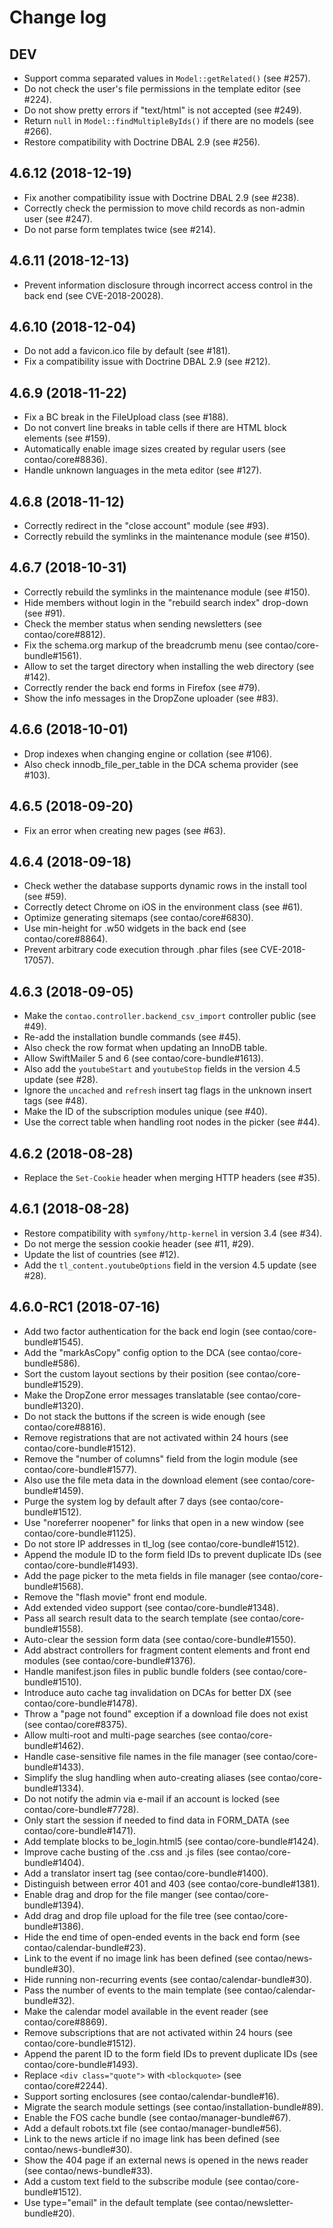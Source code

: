 # Change log

## DEV

 * Support comma separated values in `Model::getRelated()` (see #257).
 * Do not check the user's file permissions in the template editor (see #224).
 * Do not show pretty errors if "text/html" is not accepted (see #249).
 * Return `null` in `Model::findMultipleByIds()` if there are no models (see #266).
 * Restore compatibility with Doctrine DBAL 2.9 (see #256).

## 4.6.12 (2018-12-19)

 * Fix another compatibility issue with Doctrine DBAL 2.9 (see #238).
 * Correctly check the permission to move child records as non-admin user (see #247).
 * Do not parse form templates twice (see #214).

## 4.6.11 (2018-12-13)

 * Prevent information disclosure through incorrect access control in the back end (see CVE-2018-20028).

## 4.6.10 (2018-12-04)

 * Do not add a favicon.ico file by default (see #181).
 * Fix a compatibility issue with Doctrine DBAL 2.9 (see #212).

## 4.6.9 (2018-11-22)

 * Fix a BC break in the FileUpload class (see #188).
 * Do not convert line breaks in table cells if there are HTML block elements (see #159).
 * Automatically enable image sizes created by regular users (see contao/core#8836).
 * Handle unknown languages in the meta editor (see #127).

## 4.6.8 (2018-11-12)

 * Correctly redirect in the "close account" module (see #93).
 * Correctly rebuild the symlinks in the maintenance module (see #150).

## 4.6.7 (2018-10-31)

 * Correctly rebuild the symlinks in the maintenance module (see #150).
 * Hide members without login in the "rebuild search index" drop-down (see #91).
 * Check the member status when sending newsletters (see contao/core#8812).
 * Fix the schema.org markup of the breadcrumb menu (see contao/core-bundle#1561).
 * Allow to set the target directory when installing the web directory (see #142).
 * Correctly render the back end forms in Firefox (see #79).
 * Show the info messages in the DropZone uploader (see #83).

## 4.6.6 (2018-10-01)

 * Drop indexes when changing engine or collation (see #106).
 * Also check innodb_file_per_table in the DCA schema provider (see #103).

## 4.6.5 (2018-09-20)

 * Fix an error when creating new pages (see #63).

## 4.6.4 (2018-09-18)

 * Check wether the database supports dynamic rows in the install tool (see #59).
 * Correctly detect Chrome on iOS in the environment class (see #61).
 * Optimize generating sitemaps (see contao/core#6830).
 * Use min-height for .w50 widgets in the back end (see contao/core#8864).
 * Prevent arbitrary code execution through .phar files (see CVE-2018-17057).

## 4.6.3 (2018-09-05)

 * Make the `contao.controller.backend_csv_import` controller public (see #49).
 * Re-add the installation bundle commands (see #45).
 * Also check the row format when updating an InnoDB table.
 * Allow SwiftMailer 5 and 6 (see contao/core-bundle#1613).
 * Also add the `youtubeStart` and `youtubeStop` fields in the version 4.5 update (see #28).
 * Ignore the `uncached` and `refresh` insert tag flags in the unknown insert tags (see #48).
 * Make the ID of the subscription modules unique (see #40).
 * Use the correct table when handling root nodes in the picker (see #44).

## 4.6.2 (2018-08-28)

 * Replace the `Set-Cookie` header when merging HTTP headers (see #35).

## 4.6.1 (2018-08-28)

 * Restore compatibility with `symfony/http-kernel` in version 3.4 (see #34).
 * Do not merge the session cookie header (see #11, #29).
 * Update the list of countries (see #12).
 * Add the `tl_content.youtubeOptions` field in the version 4.5 update (see #28).

## 4.6.0-RC1 (2018-07-16)

 * Add two factor authentication for the back end login (see contao/core-bundle#1545).
 * Add the "markAsCopy" config option to the DCA (see contao/core-bundle#586).
 * Sort the custom layout sections by their position (see contao/core-bundle#1529).
 * Make the DropZone error messages translatable (see contao/core-bundle#1320).
 * Do not stack the buttons if the screen is wide enough (see contao/core#8816).
 * Remove registrations that are not activated within 24 hours (see contao/core-bundle#1512).
 * Remove the "number of columns" field from the login module (see contao/core-bundle#1577).
 * Also use the file meta data in the download element (see contao/core-bundle#1459).
 * Purge the system log by default after 7 days (see contao/core-bundle#1512).
 * Use "noreferrer noopener" for links that open in a new window (see contao/core-bundle#1125).
 * Do not store IP addresses in tl_log (see contao/core-bundle#1512).
 * Append the module ID to the form field IDs to prevent duplicate IDs (see contao/core-bundle#1493).
 * Add the page picker to the meta fields in file manager (see contao/core-bundle#1568).
 * Remove the "flash movie" front end module.
 * Add extended video support (see contao/core-bundle#1348).
 * Pass all search result data to the search template (see contao/core-bundle#1558).
 * Auto-clear the session form data (see contao/core-bundle#1550).
 * Add abstract controllers for fragment content elements and front end modules (see contao/core-bundle#1376).
 * Handle manifest.json files in public bundle folders (see contao/core-bundle#1510).
 * Introduce auto cache tag invalidation on DCAs for better DX (see contao/core-bundle#1478).
 * Throw a "page not found" exception if a download file does not exist (see contao/core#8375).
 * Allow multi-root and multi-page searches (see contao/core-bundle#1462).
 * Handle case-sensitive file names in the file manager (see contao/core-bundle#1433).
 * Simplify the slug handling when auto-creating aliases (see contao/core-bundle#1334).
 * Do not notify the admin via e-mail if an account is locked (see contao/core-bundle#7728).
 * Only start the session if needed to find data in FORM_DATA (see contao/core-bundle#1471).
 * Add template blocks to be_login.html5 (see contao/core-bundle#1424).
 * Improve cache busting of the .css and .js files (see contao/core-bundle#1404).
 * Add a translator insert tag (see contao/core-bundle#1400).
 * Distinguish between error 401 and 403 (see contao/core-bundle#1381).
 * Enable drag and drop for the file manger (see contao/core-bundle#1394).
 * Add drag and drop file upload for the file tree (see contao/core-bundle#1386).
 * Hide the end time of open-ended events in the back end form (see contao/calendar-bundle#23).
 * Link to the event if no image link has been defined (see contao/news-bundle#30).
 * Hide running non-recurring events (see contao/calendar-bundle#30).
 * Pass the number of events to the main template (see contao/calendar-bundle#32).
 * Make the calendar model available in the event reader (see contao/core#8869).
 * Remove subscriptions that are not activated within 24 hours (see contao/core-bundle#1512).
 * Append the parent ID to the form field IDs to prevent duplicate IDs (see contao/core-bundle#1493).
 * Replace `<div class="quote">` with `<blockquote>` (see contao/core#2244).
 * Support sorting enclosures (see contao/calendar-bundle#16).
 * Migrate the search module settings (see contao/installation-bundle#89).
 * Enable the FOS cache bundle (see contao/manager-bundle#67).
 * Add a default robots.txt file (see contao/manager-bundle#56).
 * Link to the news article if no image link has been defined (see contao/news-bundle#30).
 * Show the 404 page if an external news is opened in the news reader (see contao/news-bundle#33).
 * Add a custom text field to the subscribe module (see contao/core-bundle#1512).
 * Use type="email" in the default template (see contao/newsletter-bundle#20).
